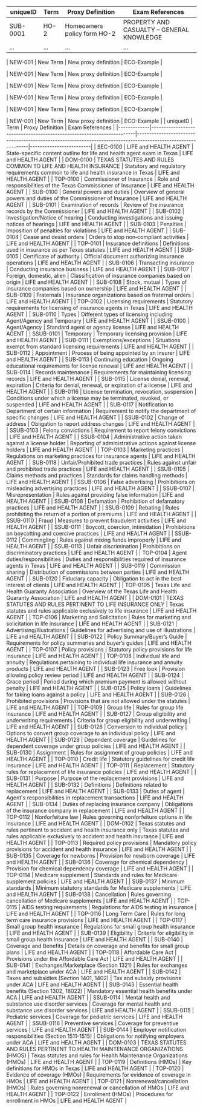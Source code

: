 | uniqueID   | Term                     | Proxy Definition                              | Exam References                     |
|------------|--------------------------|-----------------------------------------------|-------------------------------------|
| SUB-0001   | HO-2                     | Homeowners policy form HO-2                   | PROPERTY AND CASUALTY – GENERAL KNOWLEDGE |
| ...        | ...                      | ...                                           | ...                                 |

| NEW-001 | New Term | New proxy definition | ECO-Example |

| NEW-001 | New Term | New proxy definition | ECO-Example |

| NEW-001 | New Term | New proxy definition | ECO-Example |

| NEW-001 | New Term | New proxy definition | ECO-Example |

| NEW-001 | New Term | New proxy definition | ECO-Example |

| NEW-001 | New Term | New proxy definition | ECO-Example |
| uniqueID    | Term                                                                  | Proxy Definition                                                                                              | Exam References         |
|-------------|-----------------------------------------------------------------------|---------------------------------------------------------------------------------------------------------------|-------------------------|
| SEC-0100    | LIFE and HEALTH AGENT                                                 | State-specific content outline for life and health agent exam in Texas                                        | LIFE and HEALTH AGENT   |
| DOM-0100    | TEXAS STATUTES AND RULES COMMON TO LIFE AND HEALTH INSURANCE           | Statutory and regulatory requirements common to life and health insurance in Texas                           | LIFE and HEALTH AGENT   |
| TOP-0100    | Commissioner of Insurance                                             | Role and responsibilities of the Texas Commissioner of Insurance                                              | LIFE and HEALTH AGENT   |
| SUB-0100    | General powers and duties                                             | Overview of general powers and duties of the Commissioner of Insurance                                          | LIFE and HEALTH AGENT   |
| SUB-0101    | Examination of records                                                | Review of the insurance records by the Commissioner                                                            | LIFE and HEALTH AGENT   |
| SUB-0102    | Investigation/Notice of hearing                                       | Conducting investigations and issuing notices of hearings                                                    | LIFE and HEALTH AGENT   |
| SUB-0103    | Penalties                                                             | Imposition of penalties for violations                                                                         | LIFE and HEALTH AGENT   |
| SUB-0104    | Cease and desist orders                                               | Orders to stop non‐compliant activities                                                                        | LIFE and HEALTH AGENT   |
| TOP-0101    | Insurance definitions                                                 | Definitions used in insurance as per Texas statutes                                                            | LIFE and HEALTH AGENT   |
| SUB-0105    | Certificate of authority                                              | Official document authorizing insurance operations                                                             | LIFE and HEALTH AGENT   |
| SUB-0106    | Transacting insurance                                                 | Conducting insurance business                                                                                  | LIFE and HEALTH AGENT   |
| SUB-0107    | Foreign, domestic, alien                                              | Classification of insurance companies based on origin                                                          | LIFE and HEALTH AGENT   |
| SUB-0108    | Stock, mutual                                                         | Types of insurance companies based on ownership                                                                | LIFE and HEALTH AGENT   |
| SUB-0109    | Fraternals                                                            | Insurance organizations based on fraternal orders                                                                | LIFE and HEALTH AGENT   |
| TOP-0102    | Licensing requirements                                                | Statutory requirements for licensing of insurance agents in Texas                                              | LIFE and HEALTH AGENT   |
| SUB-0110    | Types                                                                 | Different types of licensing including Agent/Agency and Temporary                                              | LIFE and HEALTH AGENT   |
| SSUB-0100   | Agent/Agency                                                          | Standard agent or agency license                                                                               | LIFE and HEALTH AGENT   |
| SSUB-0101   | Temporary                                                             | Temporary licensing provision                                                                                  | LIFE and HEALTH AGENT   |
| SUB-0111    | Exemptions/exceptions                                                 | Situations exempt from standard licensing requirements                                                         | LIFE and HEALTH AGENT   |
| SUB-0112    | Appointment                                                           | Process of being appointed by an insurer                                                                       | LIFE and HEALTH AGENT   |
| SUB-0113    | Continuing education                                                  | Ongoing educational requirements for license renewal                                                           | LIFE and HEALTH AGENT   |
| SUB-0114    | Records maintenance                                                   | Requirements for maintaining licensing records                                                                 | LIFE and HEALTH AGENT   |
| SUB-0115    | License denial, renewal, expiration                                   | Criteria for denial, renewal, or expiration of a license                                                       | LIFE and HEALTH AGENT   |
| SUB-0116    | License termination, revocation, suspension                           | Conditions under which a license may be terminated, revoked, or suspended                                        | LIFE and HEALTH AGENT   |
| SUB-0117    | Notification to Department of certain information                     | Requirement to notify the department of specific changes                                                       | LIFE and HEALTH AGENT   |
| SSUB-0102   | Change of address                                                     | Obligation to report address changes                                                                           | LIFE and HEALTH AGENT   |
| SSUB-0103   | Felony convictions                                                    | Requirement to report felony convictions                                                                       | LIFE and HEALTH AGENT   |
| SSUB-0104   | Administrative action taken against a license holder                  | Reporting of administrative actions against license holders                                                    | LIFE and HEALTH AGENT   |
| TOP-0103    | Marketing practices                                                   | Regulations on marketing practices for insurance agents                                                        | LIFE and HEALTH AGENT   |
| SUB-0118    | Unfair/Prohibited trade practices                                     | Rules against unfair and prohibited trade practices                                                            | LIFE and HEALTH AGENT   |
| SSUB-0105   | Claims methods and practices                                          | Standards for claims handling methods                                                                          | LIFE and HEALTH AGENT   |
| SSUB-0106   | False advertising                                                     | Prohibitions on misleading advertising practices                                                                 | LIFE and HEALTH AGENT   |
| SSUB-0107   | Misrepresentation                                                     | Rules against providing false information                                                                      | LIFE and HEALTH AGENT   |
| SSUB-0108   | Defamation                                                            | Prohibition of defamatory practices                                                                            | LIFE and HEALTH AGENT   |
| SSUB-0109   | Rebating                                                              | Rules prohibiting the return of a portion of premiums                                                            | LIFE and HEALTH AGENT   |
| SSUB-0110   | Fraud                                                                 | Measures to prevent fraudulent activities                                                                      | LIFE and HEALTH AGENT   |
| SSUB-0111   | Boycott, coercion, intimidation                                       | Prohibitions on boycotting and coercive practices                                                                | LIFE and HEALTH AGENT   |
| SSUB-0112   | Commingling                                                           | Rules against mixing funds improperly                                                                          | LIFE and HEALTH AGENT   |
| SSUB-0113   | Unfair discrimination                                                 | Prohibitions on discriminatory practices                                                                       | LIFE and HEALTH AGENT   |
| TOP-0104    | Agent duties/responsibilities                                         | Duties and responsibilities required of insurance agents in Texas                                               | LIFE and HEALTH AGENT   |
| SUB-0119    | Commission sharing                                                    | Distribution of commissions between parties                                                                    | LIFE and HEALTH AGENT   |
| SUB-0120    | Fiduciary capacity                                                    | Obligation to act in the best interest of clients                                                                | LIFE and HEALTH AGENT   |
| TOP-0105    | Texas Life and Health Guaranty Association                            | Overview of the Texas Life and Health Guaranty Association                                                       | LIFE and HEALTH AGENT   |
| DOM-0101    | TEXAS STATUTES AND RULES PERTINENT TO LIFE INSURANCE ONLY             | Texas statutes and rules applicable exclusively to life insurance                                              | LIFE and HEALTH AGENT   |
| TOP-0106    | Marketing and Solicitation                                            | Rules for marketing and solicitation in life insurance                                                         | LIFE and HEALTH AGENT   |
| SUB-0121    | Advertising/Illustrations                                             | Guidelines for advertising and use of illustrations                                                              | LIFE and HEALTH AGENT   |
| SUB-0122    | Policy Summary/Buyer’s Guide                                          | Requirements for policy summaries and buyer’s guides                                                             | LIFE and HEALTH AGENT   |
| TOP-0107    | Policy provisions                                                     | Statutory policy provisions for life insurance                                                                   | LIFE and HEALTH AGENT   |
| TOP-0108    | Individual life and annuity                                           | Regulations pertaining to individual life insurance and annuity products                                         | LIFE and HEALTH AGENT   |
| SUB-0123    | Free look                                                             | Provision allowing policy review period                                                                        | LIFE and HEALTH AGENT   |
| SUB-0124    | Grace period                                                          | Period during which premium payment is allowed without penalty                                                 | LIFE and HEALTH AGENT   |
| SUB-0125    | Policy loans                                                          | Guidelines for taking loans against a policy                                                                     | LIFE and HEALTH AGENT   |
| SUB-0126    | Prohibited provisions                                                 | Provisions that are not allowed under the statutes                                                               | LIFE and HEALTH AGENT   |
| TOP-0109    | Group life                                                            | Rules for group life insurance                                                                                   | LIFE and HEALTH AGENT   |
| SUB-0127    | Group eligibility and underwriting requirements                       | Criteria for group eligibility and underwriting                                                                  | LIFE and HEALTH AGENT   |
| SUB-0128    | Conversion to individual policy                                       | Options to convert group coverage to an individual policy                                                        | LIFE and HEALTH AGENT   |
| SUB-0129    | Dependent coverage                                                    | Guidelines for dependent coverage under group policies                                                           | LIFE and HEALTH AGENT   |
| SUB-0130    | Assignment                                                            | Rules for assignment of group policies                                                                         | LIFE and HEALTH AGENT   |
| TOP-0110    | Credit life                                                           | Statutory guidelines for credit life insurance                                                                   | LIFE and HEALTH AGENT   |
| TOP-0111    | Replacement                                                         | Statutory rules for replacement of life insurance policies                                                       | LIFE and HEALTH AGENT   |
| SUB-0131    | Purpose                                                               | Purpose of the replacement provisions                                                                          | LIFE and HEALTH AGENT   |
| SUB-0132    | Definitions                                                           | Definitions related to replacement                                                                             | LIFE and HEALTH AGENT   |
| SUB-0133    | Duties of agent                                                       | Agent's responsibilities in replacement transactions                                                             | LIFE and HEALTH AGENT   |
| SUB-0134    | Duties of replacing insurance company                                 | Obligations of the insurance company in replacement                                                              | LIFE and HEALTH AGENT   |
| TOP-0112    | Nonforfeiture law                                                     | Rules governing nonforfeiture options in life insurance                                                            | LIFE and HEALTH AGENT   |
| DOM-0102    | Texas statutes and rules pertinent to accident and health insurance only | Texas statutes and rules applicable exclusively to accident and health insurance                                 | LIFE and HEALTH AGENT   |
| TOP-0113    | Required policy provisions                                            | Mandatory policy provisions for accident and health insurance                                                    | LIFE and HEALTH AGENT   |
| SUB-0135    | Coverage for newborns                                                 | Provision for newborn coverage                                                                                   | LIFE and HEALTH AGENT   |
| SUB-0136    | Coverage for chemical dependency                                      | Provision for chemical dependency coverage                                                                       | LIFE and HEALTH AGENT   |
| TOP-0114    | Medicare supplement                                                   | Standards and rules for Medicare supplement policies                                                             | LIFE and HEALTH AGENT   |
| SUB-0137    | Minimum standards                                                     | Minimum statutory standards for Medicare supplements                                                             | LIFE and HEALTH AGENT   |
| SUB-0138    | Cancellation                                                          | Rules governing cancellation of Medicare supplements                                                             | LIFE and HEALTH AGENT   |
| TOP-0115    | AIDS testing requirements                                             | Regulations for AIDS testing in insurance                                                                        | LIFE and HEALTH AGENT   |
| TOP-0116    | Long Term Care                                                        | Rules for long term care insurance provisions                                                                    | LIFE and HEALTH AGENT   |
| TOP-0117    | Small group health insurance                                          | Regulations for small group health insurance                                                                     | LIFE and HEALTH AGENT   |
| SUB-0139    | Eligibility                                                           | Criteria for eligibility in small group health insurance                                                         | LIFE and HEALTH AGENT   |
| SUB-0140    | Coverage and Benefits                                                 | Details on coverage and benefits for small group plans                                                           | LIFE and HEALTH AGENT   |
| TOP-0118    | Affordable Care Act                                                   | Provisions under the Affordable Care Act                                                                         | LIFE and HEALTH AGENT   |
| SUB-0141    | Exchanges/Marketplace (Section 1321)                                  | Rules for exchanges and marketplace under ACA                                                                    | LIFE and HEALTH AGENT   |
| SUB-0142    | Taxes and subsidies (Section 1401, 1402)                              | Tax and subsidy provisions under ACA                                                                             | LIFE and HEALTH AGENT   |
| SUB-0143    | Essential health benefits (Section 1302, 18022)                       | Mandatory essential health benefits under ACA                                                                    | LIFE and HEALTH AGENT   |
| SSUB-0114   | Mental health and substance use disorder services                     | Coverage for mental health and substance use disorder services                                                   | LIFE and HEALTH AGENT   |
| SSUB-0115   | Pediatric services                                                    | Coverage for pediatric services                                                                                  | LIFE and HEALTH AGENT   |
| SSUB-0116   | Preventive services                                                   | Coverage for preventive services                                                                                 | LIFE and HEALTH AGENT   |
| SUB-0144    | Employer notification responsibilities (Section 1511-1515)            | Obligations for notifying employers under ACA                                                                    | LIFE and HEALTH AGENT   |
| DOM-0103    | TEXAS STATUTES AND RULES PERTINENT TO HEALTH MAINTENANCE ORGANIZATIONS (HMOS) | Texas statutes and rules for Health Maintenance Organizations (HMOs)                                             | LIFE and HEALTH AGENT   |
| TOP-0119    | Definitions (HMOs)                                                    | Key definitions for HMOs in Texas                                                                                | LIFE and HEALTH AGENT   |
| TOP-0120    | Evidence of coverage (HMOs)                                             | Requirements for evidence of coverage in HMOs                                                                    | LIFE and HEALTH AGENT   |
| TOP-0121    | Nonrenewal/cancellation (HMOs)                                         | Rules governing nonrenewal or cancellation of HMOs                                                               | LIFE and HEALTH AGENT   |
| TOP-0122    | Enrollment (HMOs)                                                     | Procedures for enrollment in HMOs                                                                                | LIFE and HEALTH AGENT   |
